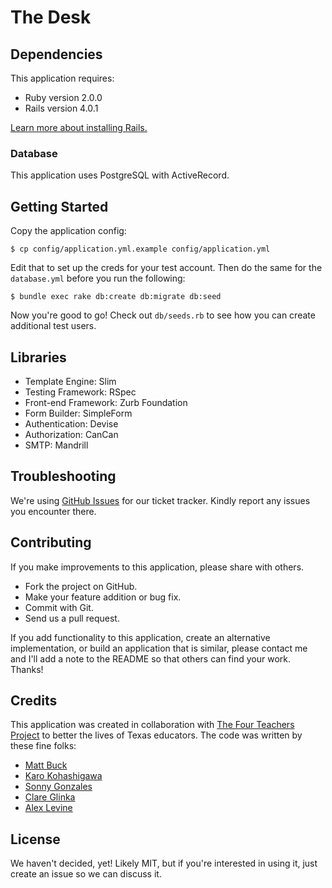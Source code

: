 # The Desk

## Dependencies

This application requires:

* Ruby version 2.0.0
* Rails version 4.0.1

[Learn more about installing Rails.](http://railsapps.github.io/installing-rails.html)

### Database

This application uses PostgreSQL with ActiveRecord.

## Getting Started

Copy the application config:

```console
$ cp config/application.yml.example config/application.yml
```

Edit that to set up the creds for your test account. Then do the same for the `database.yml` before you run the following:

```console
$ bundle exec rake db:create db:migrate db:seed
```

Now you're good to go! Check out `db/seeds.rb` to see how you can create additional test users.

## Libraries

* Template Engine: Slim
* Testing Framework: RSpec
* Front-end Framework: Zurb Foundation
* Form Builder: SimpleForm
* Authentication: Devise
* Authorization: CanCan
* SMTP: Mandrill

## Troubleshooting

We're using [GitHub Issues](http://github.com/techpeace/the-desk/issues) for our ticket tracker. Kindly report any issues you encounter there.

## Contributing

If you make improvements to this application, please share with others.

* Fork the project on GitHub.
* Make your feature addition or bug fix.
* Commit with Git.
* Send us a pull request.

If you add functionality to this application, create an alternative implementation, or build an application that is similar, please contact me and I'll add a note to the README so that others can find your work. Thanks!

## Credits

This application was created in collaboration with [The Four Teachers Project](http://fourteachersproject.org/) to better the lives of Texas educators. The code was written by these fine folks:

* [Matt Buck](http://github.com/techpeace)
* [Karo Kohashigawa](http://github.com/kaorudev)
* [Sonny Gonzales](http://github.com/sonnyg-atx)
* [Clare Glinka](http://github.com/cglinka)
* [Alex Levine](http://github.com/a17levine)

## License

We haven't decided, yet! Likely MIT, but if you're interested in using it, just create an issue so we can discuss it.